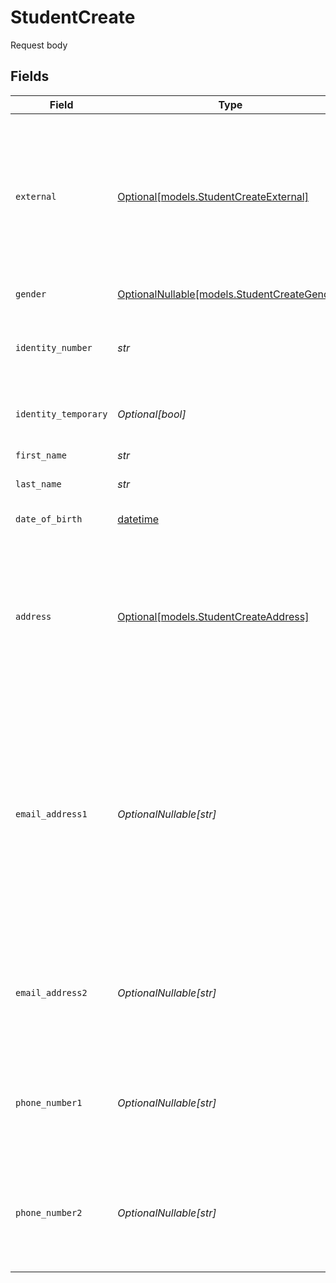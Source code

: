 # StudentCreate

Request body


## Fields

| Field                                                                                                                                                                                                                                                 | Type                                                                                                                                                                                                                                                  | Required                                                                                                                                                                                                                                              | Description                                                                                                                                                                                                                                           | Example                                                                                                                                                                                                                                               |
| ----------------------------------------------------------------------------------------------------------------------------------------------------------------------------------------------------------------------------------------------------- | ----------------------------------------------------------------------------------------------------------------------------------------------------------------------------------------------------------------------------------------------------- | ----------------------------------------------------------------------------------------------------------------------------------------------------------------------------------------------------------------------------------------------------- | ----------------------------------------------------------------------------------------------------------------------------------------------------------------------------------------------------------------------------------------------------- | ----------------------------------------------------------------------------------------------------------------------------------------------------------------------------------------------------------------------------------------------------- |
| `external`                                                                                                                                                                                                                                            | [Optional[models.StudentCreateExternal]](../models/studentcreateexternal.md)                                                                                                                                                                          | :heavy_minus_sign:                                                                                                                                                                                                                                    | ExternalRequest is the External-object used on Update and Create operations, since it should only be allowed to set SourceID for the student, the Source-field is not included.                                                                       | {<br/>"sourceID": "12345678"<br/>}                                                                                                                                                                                                                    |
| `gender`                                                                                                                                                                                                                                              | [OptionalNullable[models.StudentCreateGender]](../models/studentcreategender.md)                                                                                                                                                                      | :heavy_minus_sign:                                                                                                                                                                                                                                    | The gender of the student                                                                                                                                                                                                                             | Female                                                                                                                                                                                                                                                |
| `identity_number`                                                                                                                                                                                                                                     | *str*                                                                                                                                                                                                                                                 | :heavy_check_mark:                                                                                                                                                                                                                                    | The identity number of the student, must be unique within the organization.                                                                                                                                                                           | 20191216-1234                                                                                                                                                                                                                                         |
| `identity_temporary`                                                                                                                                                                                                                                  | *Optional[bool]*                                                                                                                                                                                                                                      | :heavy_minus_sign:                                                                                                                                                                                                                                    | If the identity number is temporary for the student                                                                                                                                                                                                   | true                                                                                                                                                                                                                                                  |
| `first_name`                                                                                                                                                                                                                                          | *str*                                                                                                                                                                                                                                                 | :heavy_check_mark:                                                                                                                                                                                                                                    | The first name of the student                                                                                                                                                                                                                         | Lise                                                                                                                                                                                                                                                  |
| `last_name`                                                                                                                                                                                                                                           | *str*                                                                                                                                                                                                                                                 | :heavy_check_mark:                                                                                                                                                                                                                                    | The last name of the student                                                                                                                                                                                                                          | Meitner                                                                                                                                                                                                                                               |
| `date_of_birth`                                                                                                                                                                                                                                       | [datetime](https://docs.python.org/3/library/datetime.html#datetime-objects)                                                                                                                                                                          | :heavy_minus_sign:                                                                                                                                                                                                                                    | The date of birth of the student                                                                                                                                                                                                                      | 2019-12-16                                                                                                                                                                                                                                            |
| `address`                                                                                                                                                                                                                                             | [Optional[models.StudentCreateAddress]](../models/studentcreateaddress.md)                                                                                                                                                                            | :heavy_minus_sign:                                                                                                                                                                                                                                    | The address of the student                                                                                                                                                                                                                            | {<br/>"postalAddress": "Dalvägen 14",<br/>"postalCode": "169 56",<br/>"postalCity": "Solna",<br/>"countryCode": "SWE",<br/>"municipalityCode": "0184"<br/>}                                                                                           |
| `email_address1`                                                                                                                                                                                                                                      | *OptionalNullable[str]*                                                                                                                                                                                                                               | :heavy_minus_sign:                                                                                                                                                                                                                                    | The primary email address of the student, will be used for communication with the student from the system and must be unique within the organization.<br/>Can be used to login to the system if password-authentication is enabled for the organization.<br/> | lise@meitner.se                                                                                                                                                                                                                                       |
| `email_address2`                                                                                                                                                                                                                                      | *OptionalNullable[str]*                                                                                                                                                                                                                               | :heavy_minus_sign:                                                                                                                                                                                                                                    | The secondary email address of the student, will not be used within the system, but will be displayed for contact information.                                                                                                                        | lise@gmail.com                                                                                                                                                                                                                                        |
| `phone_number1`                                                                                                                                                                                                                                       | *OptionalNullable[str]*                                                                                                                                                                                                                               | :heavy_minus_sign:                                                                                                                                                                                                                                    | The primary phone number of the student, will be used for communication with the student from the system.                                                                                                                                             | +46701234567                                                                                                                                                                                                                                          |
| `phone_number2`                                                                                                                                                                                                                                       | *OptionalNullable[str]*                                                                                                                                                                                                                               | :heavy_minus_sign:                                                                                                                                                                                                                                    | The secondary phone number of the student, will not be used within the system, but will be displayed for contact information.                                                                                                                         | example                                                                                                                                                                                                                                               |